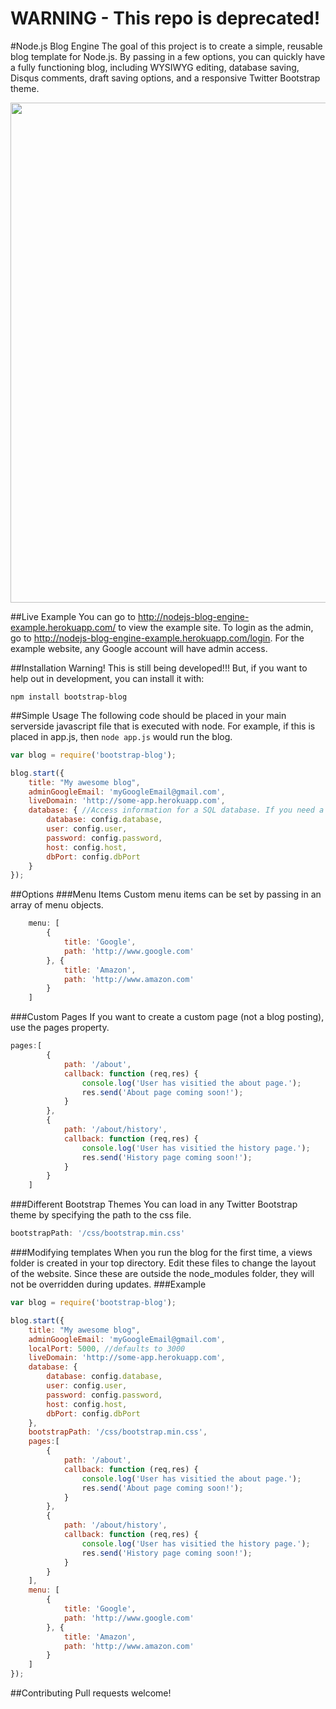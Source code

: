 # WARNING - This repo is deprecated!

#Node.js Blog Engine
The goal of this project is to create a simple, reusable blog template for Node.js.  By passing in a few options, you can quickly have a fully functioning blog, including WYSIWYG editing, database saving, Disqus comments, draft saving options, and a responsive Twitter Bootstrap theme.

[<img width="800px" src="http://content.screencast.com/users/dan-silver78/folders/Jing/media/e7768b90-d5fd-49fb-9cd6-1dfb103ecc40/2013-01-25_1535.png">](http://nodejs-blog-engine-example.herokuapp.com/)

##Live Example
You can go to http://nodejs-blog-engine-example.herokuapp.com/ to view the example site.  To login as the admin, go to http://nodejs-blog-engine-example.herokuapp.com/login. For the example website, any Google account will have admin access.

##Installation
Warning! This is still being developed!!!  But, if you want to help out in development, you can install it with:
```
npm install bootstrap-blog
```

##Simple Usage
The following code should be placed in your main serverside javascript file that is executed with node. For example, if this is placed in app.js, then ```node app.js``` would run the blog.
```javascript
var blog = require('bootstrap-blog');

blog.start({
	title: "My awesome blog",
	adminGoogleEmail: 'myGoogleEmail@gmail.com',
	liveDomain: 'http://some-app.herokuapp.com',
	database: { //Access information for a SQL database. If you need a free one to get started with, try http://xeround.com/
		database: config.database,
		user: config.user,
		password: config.password,
		host: config.host,
		dbPort: config.dbPort
	}
});
```
##Options
###Menu Items
Custom menu items can be set by passing in an array of menu objects.
```javascript
	menu: [
		{
			title: 'Google',
			path: 'http://www.google.com'
		}, {
			title: 'Amazon',
			path: 'http://www.amazon.com'
		}
	]
```
###Custom Pages
If you want to create a custom page (not a blog posting), use the pages property.
```javascript
pages:[
		{
			path: '/about',
			callback: function (req,res) {
				console.log('User has visitied the about page.');
				res.send('About page coming soon!');
			}
		},
		{
			path: '/about/history',
			callback: function (req,res) {
				console.log('User has visitied the history page.');
				res.send('History page coming soon!');
			}	
		}
	]
```
###Different Bootstrap Themes
You can load in any Twitter Bootstrap theme by specifying the path to the css file.
```javascript
bootstrapPath: '/css/bootstrap.min.css'
```
###Modifying templates
  When you run the blog for the first time, a views folder is created in your top directory.  Edit these files to change the layout of the website.  Since these are outside the node_modules folder, they will not be overridden during updates.
###Example
```javascript
var blog = require('bootstrap-blog');

blog.start({
	title: "My awesome blog",
	adminGoogleEmail: 'myGoogleEmail@gmail.com',
	localPort: 5000, //defaults to 3000
	liveDomain: 'http://some-app.herokuapp.com',
	database: {
		database: config.database,
		user: config.user,
		password: config.password,
		host: config.host,
		dbPort: config.dbPort
	},
	bootstrapPath: '/css/bootstrap.min.css',
	pages:[
		{
			path: '/about',
			callback: function (req,res) {
				console.log('User has visitied the about page.');
				res.send('About page coming soon!');
			}
		},
		{
			path: '/about/history',
			callback: function (req,res) {
				console.log('User has visitied the history page.');
				res.send('History page coming soon!');
			}	
		}
	],
	menu: [
		{
			title: 'Google',
			path: 'http://www.google.com'
		}, {
			title: 'Amazon',
			path: 'http://www.amazon.com'
		}
	]
});
```
##Contributing
Pull requests welcome!
